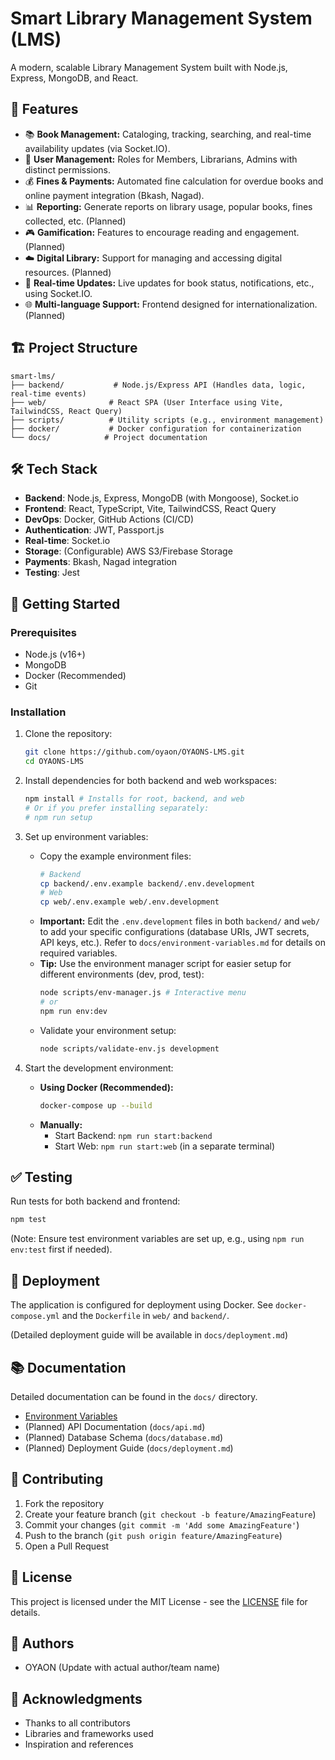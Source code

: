 # Smart Library Management System (LMS)

A modern, scalable Library Management System built with Node.js, Express, MongoDB, and React.

## 🚀 Features

- 📚 **Book Management:** Cataloging, tracking, searching, and real-time availability updates (via Socket.IO).
- 👥 **User Management:** Roles for Members, Librarians, Admins with distinct permissions.
- 💰 **Fines & Payments:** Automated fine calculation for overdue books and online payment integration (Bkash, Nagad).
- 📊 **Reporting:** Generate reports on library usage, popular books, fines collected, etc. (Planned)
- 🎮 **Gamification:** Features to encourage reading and engagement. (Planned)
- ☁️ **Digital Library:** Support for managing and accessing digital resources. (Planned)
- 🔄 **Real-time Updates:** Live updates for book status, notifications, etc., using Socket.IO.
- 🌐 **Multi-language Support:** Frontend designed for internationalization. (Planned)

## 🏗️ Project Structure

```
smart-lms/
├── backend/           # Node.js/Express API (Handles data, logic, real-time events)
├── web/              # React SPA (User Interface using Vite, TailwindCSS, React Query)
├── scripts/          # Utility scripts (e.g., environment management)
├── docker/           # Docker configuration for containerization
└── docs/            # Project documentation
```

## 🛠️ Tech Stack

- **Backend**: Node.js, Express, MongoDB (with Mongoose), Socket.io
- **Frontend**: React, TypeScript, Vite, TailwindCSS, React Query
- **DevOps**: Docker, GitHub Actions (CI/CD)
- **Authentication**: JWT, Passport.js
- **Real-time**: Socket.io
- **Storage**: (Configurable) AWS S3/Firebase Storage
- **Payments**: Bkash, Nagad integration
- **Testing**: Jest

## 🚀 Getting Started

### Prerequisites

- Node.js (v16+)
- MongoDB
- Docker (Recommended)
- Git

### Installation

1.  Clone the repository:
    ```bash
    git clone https://github.com/oyaon/OYAONS-LMS.git
    cd OYAONS-LMS
    ```

2.  Install dependencies for both backend and web workspaces:
    ```bash
    npm install # Installs for root, backend, and web
    # Or if you prefer installing separately:
    # npm run setup
    ```

3.  Set up environment variables:
    *   Copy the example environment files:
        ```bash
        # Backend
        cp backend/.env.example backend/.env.development
        # Web
        cp web/.env.example web/.env.development
        ```
    *   **Important:** Edit the `.env.development` files in both `backend/` and `web/` to add your specific configurations (database URIs, JWT secrets, API keys, etc.). Refer to `docs/environment-variables.md` for details on required variables.
    *   **Tip:** Use the environment manager script for easier setup for different environments (dev, prod, test):
        ```bash
        node scripts/env-manager.js # Interactive menu
        # or
        npm run env:dev
        ```
    *   Validate your environment setup:
        ```bash
        node scripts/validate-env.js development
        ```

4.  Start the development environment:
    *   **Using Docker (Recommended):**
        ```bash
        docker-compose up --build
        ```
    *   **Manually:**
        *   Start Backend: `npm run start:backend`
        *   Start Web: `npm run start:web` (in a separate terminal)

## ✅ Testing

Run tests for both backend and frontend:

```bash
npm test
```

(Note: Ensure test environment variables are set up, e.g., using `npm run env:test` first if needed).

## 🐳 Deployment

The application is configured for deployment using Docker. See `docker-compose.yml` and the `Dockerfile` in `web/` and `backend/`.

(Detailed deployment guide will be available in `docs/deployment.md`)

## 📚 Documentation

Detailed documentation can be found in the `docs/` directory.

- [Environment Variables](docs/environment-variables.md)
- (Planned) API Documentation (`docs/api.md`)
- (Planned) Database Schema (`docs/database.md`)
- (Planned) Deployment Guide (`docs/deployment.md`)

## 🤝 Contributing

1. Fork the repository
2. Create your feature branch (`git checkout -b feature/AmazingFeature`)
3. Commit your changes (`git commit -m 'Add some AmazingFeature'`)
4. Push to the branch (`git push origin feature/AmazingFeature`)
5. Open a Pull Request

## 📝 License

This project is licensed under the MIT License - see the [LICENSE](LICENSE) file for details.

## 👥 Authors

- OYAON (Update with actual author/team name)

## 🙏 Acknowledgments

- Thanks to all contributors
- Libraries and frameworks used
- Inspiration and references 